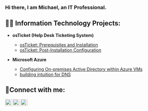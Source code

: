 ### Hi there, I am Michael, an IT Professional.
<h2>👨‍💻 Information Technology Projects:</h2>

- <b>osTicket (Help Desk Ticketing System)</b>
  - [osTicket: Prerequisites and Installation](https://github.com/bahiizi/osticket-prereqs)
  - [osTicket: Post-Installation Configuration](https://github.com/bahiizi/post-install-config)

- <b>Microsoft Azure</b>
  - [Configuring On-premises Active Directory within Azure VMs](https://github.com/bahiizi/configure-ad)
  - [building intuition for DNS](https://github.com/bahiizi/azure-AD-DNS)

<h2>🤳Connect with me:</h2>

[<img align="left" alt="Josh | Twitter" width="22px" src="https://cdn.jsdelivr.net/npm/simple-icons@v3/icons/twitter.svg" />][twitter]
[<img align="left" alt="Josh | LinkedIn" width="22px" src="https://cdn.jsdelivr.net/npm/simple-icons@v3/icons/linkedin.svg" />][linkedin]
[<img align="left" alt="Josh | Instagram" width="22px" src="https://cdn.jsdelivr.net/npm/simple-icons@v3/icons/instagram.svg" />][instagram]

[twitter]: https://twitter.com/Josh
[instagram]: https://www.instagram.com/Josh
[linkedin]: https://linkedin.com/in/Josh
